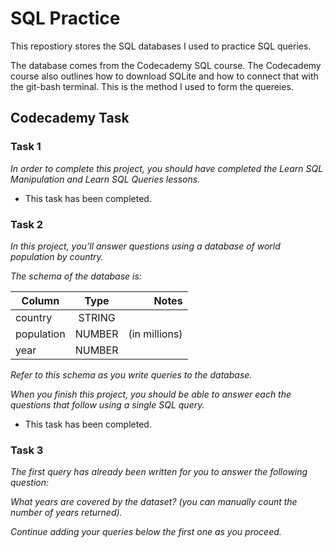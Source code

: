 # SQL Practice

This repostiory stores the SQL databases I used to practice SQL queries. 

The database comes from the Codecademy SQL course. The Codecademy course also outlines how to download SQLite and
how to connect that with the git-bash terminal. This is the method I used to form the quereies. 

## Codecademy Task

### Task 1

*In order to complete this project, you should have completed the Learn SQL Manipulation and Learn SQL Queries lessons.*

- This task has been completed.

### Task 2 


*In this project, you’ll answer questions using a database of world population by country.*

*The schema of the database is:*

| Column   |	Type	|    Notes      |
|----------|:----------:|--------------:|
|country   |   STRING	|               |
|population|   NUMBER   | (in millions) |
|year	   |   NUMBER   |	            |

*Refer to this schema as you write queries to the database.*

*When you finish this project, you should be able to answer each the questions that follow using a single SQL query.*

- This task has been completed. 

### Task 3 

*The first query has already been written for you to answer the following question:*

*What years are covered by the dataset? (you can manually count the number of years returned).*

*Continue adding your queries below the first one as you proceed.*
